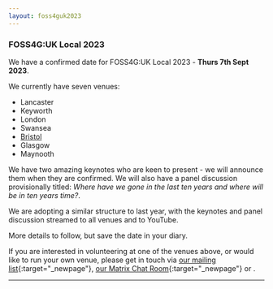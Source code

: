 ```yaml
---
layout: foss4guk2023
---
```


### FOSS4G:UK Local 2023

We have a confirmed date for FOSS4G:UK Local 2023 - **Thurs 7th Sept 2023**.

We currently have seven venues:

- Lancaster
- Keyworth
- London
- Swansea
- [Bristol](bristol.html)
- Glasgow
- Maynooth

We have two amazing keynotes who are keen to present - we will announce them when they are confirmed. We will also have a panel discussion provisionally titled: *Where have we gone in the last ten years and where will be in ten years time?*. 

We are adopting a similar structure to last year, with the keynotes and panel discussion streamed to all venues and to YouTube. 

More details to follow, but save the date in your diary. 

If you are interested in volunteering at one of the venues above, or would like to run your own venue, please get in touch via [our mailing list](https://lists.osgeo.org/mailman/listinfo/uk){:target="_newpage"}, [our Matrix Chat Room](https://matrix.to/#/%23OSGeoUK:matrix.org){:target="_newpage"} or <span class="osgeoemail"></span>. 

<!-- Jonny Huck Email Obfuscator -->
<!-- Simply add...  <span class="osgeoemail"></span>  ...wherever you would like the email link to appear -->
<script>
    let spans = document.getElementsByClassName('osgeoemail');
    for (let i = 0; i < spans.length; i++){
        spans[i].innerHTML = Tea.decrypt("TaP7QMCgFhScZikfQl5S2WfHPdfSh44LhvA4yCJITheD063TvlsEuDlGFtNkE+SCMIKiymkA/88=", "foss4g");
    }
</script>


----